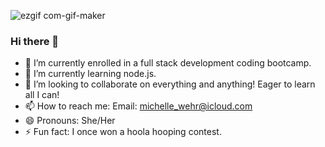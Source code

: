 ![ezgif com-gif-maker](https://user-images.githubusercontent.com/85959444/137572061-7dd1beba-44b9-4bc5-8a0d-c08d466d5f06.gif)


### Hi there 👋

- 🔭 I’m currently enrolled in a full stack development coding bootcamp. 
- 🌱 I’m currently learning node.js.
- 👯 I’m looking to collaborate on everything and anything! Eager to learn all I can!
- 📫 How to reach me: Email: <michelle_wehr@icloud.com>
- 😄 Pronouns: She/Her
- ⚡ Fun fact: I once won a hoola hooping contest. 

